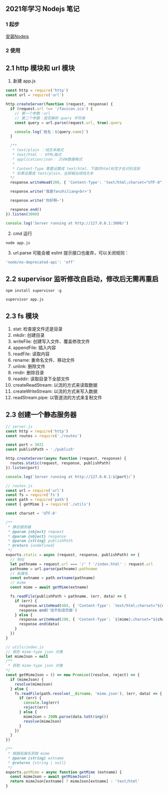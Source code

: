 ## 2021年学习 Nodejs 笔记

### 1 起步

[安装Nodejs](http://nodejs.cn/download/)

### 2 使用

## 2.1 http 模块和 url 模块

1. 新建 app.js

```js
const http = require('http')
const url = require('url')

http.createServer(function (request, response) {
  if (request.url !== '/favicon.ico') {
    // 第一个参数：url
    // 第二个参数：是否解析 query 字符串
    const query = url.parse(request.url, true).query

    console.log(`姓名：${query.name}`)
  }

  /**
   * text/plain ：纯文本格式
   * text/html ： HTML格式
   * application/json： JSON数据格式
   *
   * Content-Type 需要设置成 text/html，下面的html标签才会识别渲染
   * 如果设置成 text/plain，全部输出成纯文本
  */
  response.writeHead(200, { 'Content-Type': 'text/html;charset="UTF-8"' })

  response.write('我是fanzhiliang<br>')

  response.write('你好啊~')

  response.end()
}).listen(3000)

console.log('Server running at http://127.0.0.1:3000/')
```

2. cmd 运行

```
node app.js
```

3. url.parse 可能会被 eslint 提示接口也废弃，可以关闭规则：

```js
'node/no-deprecated-api': 'off'
```

## 2.2 supervisor 监听修改自启动，修改后无需再重启

```
npm install supervisor -g

supervisor app.js
```

## 2.3 fs 模块

1. stat: 检查是文件还是目录
2. mkdir: 创建目录
3. writeFile: 创建写入文件、覆盖修改文件
4. appendFile: 插入内容
5. readFile: 读取内容
6. rename: 重命名文件、移动文件
7. unlink: 删除文件
8. rmdir: 删除目录
9. readdir: 读取目录下全部文件
9. createReadStream: 以流的方式来读取数据
9. createWriteStream: 以流的方式来写入数据
10. readStream.pipe: 以管道流的方式来复制文件

## 2.3 创建一个静态服务器

```js
// server.js
const http = require('http')
const routes = require('./routes')

const port = 3031
const publishPath = './publish'

http.createServer(async function (request, response) {
  routes.static(request, response, publishPath)
}).listen(port)

console.log(`Server running at http://127.0.0.1:${port}/`)
```

```js
// routes.js
const url = require('url')
const fs = require('fs')
const path = require('path')
const { getMime } = require('./utils')

const charset = 'UTF-8'

/**
 * 静态服务器
 * @param {object} request
 * @param {object} response
 * @param {string} publishPath
 * @return {undefined}
 */
exports.static = async (request, response, publishPath) => {
  // 地址
  let pathname = request.url === '/' ? '/index.html' : request.url
  pathname = url.parse(pathname).pathname
  // 拓展名
  const extname = path.extname(pathname)
  // mime
  const mime = await getMime(extname)

  fs.readFile(publishPath + pathname, (err, data) => {
    if (err) {
      response.writeHead(404, { 'Content-Type': `text/html;charset="${charset}"` })
      response.end('找不到该页面')
    } else {
      response.writeHead(200, { 'Content-Type': `${mime};charset="${charset}"` })
      response.end(data)
    }
  })
}
```

```js
// utils/index.js
// 保存 mime-type json 对象
let mimeJson = null
/**
 * 获取 mime-type json 对象
*/
const getMimeJson = () => new Promise((resolve, reject) => {
  if (mimeJson) {
    resolve(mimeJson)
  } else {
    fs.readFile(path.resolve(__dirname, 'mime.json'), (err, data) => {
      if (err) {
        console.log(err)
        reject(err)
      } else {
        mimeJson = JSON.parse(data.toString())
        resolve(mimeJson)
      }
    })
  }
})

/**
 * 根据拓展名获取 mime
 * @param {string} extname
 * @returns {string | null}
 */
exports.getMime = async function getMime (extname) {
  const mimeJson = await getMimeJson()
  return mimeJson[extname] ? mimeJson[extname] : 'text/html'
}
```

